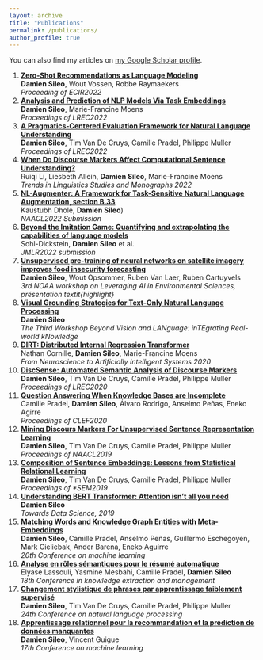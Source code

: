 ```yaml
---
layout: archive
title: "Publications"
permalink: /publications/
author_profile: true
---
```


You can also find my articles on [my Google Scholar profile](https://scholar.google.com/citations?user=SIJPeoYAAAAJ&hl=en).
<ol>
<li><b> <a href="https://arxiv.org/abs/2112.04184">Zero-Shot Recommendations as Language Modeling</a></b> <br> 
    <b>Damien Sileo</b>, Wout Vossen, Robbe Raymaekers<br> 
    <i>Proceeding of ECIR2022</i><br></li>
<li><b> <a href="https://arxiv.org/abs/2112.05647">Analysis and Prediction of NLP Models Via Task Embeddings</a></b> <br> 
    <b>Damien Sileo</b>, Marie-Francine Moens<br> 
    <i>Proceedings of LREC2022</i><br></li>
<li><b> <a href="https://www.dropbox.com/s/qjnqjbnaaduf10k/pragmeval.pdf?dl=0">A Pragmatics-Centered Evaluation Framework for Natural Language Understanding</a></b> <br> 
    <b>Damien Sileo</b>, Tim Van De Cruys, Camille Pradel, Philippe Muller<br> 
    <i>Proceedings of LREC2022</i><br></li>
<li><b> <a href="https://www.dropbox.com/s/asj4hwmiymufk0j/markers_sentence_understanding.pdf?dl=0">When Do Discourse Markers Affect Computational Sentence Understanding?</a></b> <br> 
    Ruiqi Li, Liesbeth Allein, <b>Damien Sileo</b>, Marie-Francine Moens<br> 
    <i>Trends in Linguistics Studies and Monographs 2022</i><br></li>
<li><b> <a href="https://arxiv.org/abs/2112.02721">NL-Augmenter: A Framework for Task-Sensitive Natural Language Augmentation, section B.33</a></b> <br> 
    Kaustubh Dhole, <b>Damien Sileo</b>)<br> 
    <i>NAACL2022 Submission</i><br></li>
<li><b> <a href="https://arxiv.org/abs/2206.04615">Beyond the Imitation Game: Quantifying and extrapolating the capabilities of language models</a></b> <br> 
    Sohl-Dickstein, <b>Damien Sileo</b> et al.<br> 
    <i>JMLR2022 submission</i><br></li>
<li><b> <a href="https://static.sched.com/hosted_files/2021noaaaiworkshop/32/2021-09-14_3A_Sileo_NOAA-AI-Workshop.pdf">  Unsupervised pre-training of neural networks on satellite imagery improves food insecurity forecasting </a></b> <br> 
    <b>Damien Sileo</b>,  Wout Opsommer, Ruben Van Laer, Ruben Cartuyvels<br> 
    <i>3rd NOAA workshop on Leveraging AI in Environmental Sciences, présentation textit{highlight}</i><br></li>
<li><b> <a href="https://aclanthology.org/2021.lantern-1.2.pdf">Visual Grounding Strategies for Text-Only Natural Language Processing</a></b> <br> 
    <b>Damien Sileo</b><br> 
    <i>The Third Workshop Beyond Vision and LANguage: inTEgrating Real-world kNowledge</i><br></li>
<li><b> <a href="https://lirias.kuleuven.be/retrieve/620742"> DIRT: Distributed Internal Regression Transformer </a></b> <br> 
    Nathan Cornille, <b>Damien Sileo</b>, Marie-Francine Moens <br> 
    <i>From Neuroscience to Artificially Intelligent Systems 2020</i><br></li>
<li><b> <a href="https://www.aclweb.org/anthology/S19-1004/">DiscSense: Automated Semantic Analysis of Discourse Markers	</a></b> <br> 
    <b>Damien Sileo</b>, Tim Van De Cruys, Camille Pradel,  Philippe Muller<br> 
    <i>Proceedings of LREC2020</i><br></li>
<li><b> <a href="https://link.springer.com/chapter/10.1007/978-3-030-58219-7_4">Question Answering When Knowledge Bases are Incomplete	</a></b> <br> 
    Camille Pradel, <b>Damien Sileo</b>, Álvaro Rodrigo, Anselmo Peñas, Eneko Agirre<br> 
    <i>Proceedings of CLEF2020</i><br></li>
<li><b> <a href="https://www.aclweb.org/anthology/N19-1351">Mining Discours Markers For Unsupervised Sentence Representation Learning	</a></b> <br> 
    <b>Damien Sileo</b>, Tim Van De Cruys, Camille Pradel, Philippe Muller<br> 
    <i>Proceedings of NAACL2019</i><br></li>
<li><b> <a href="https://www.aclweb.org/anthology/S19-1004/">Composition of Sentence Embeddings: Lessons from Statistical Relational Learning	</a></b> <br> 
    <b>Damien Sileo</b>, Tim Van De Cruys, Camille Pradel, Philippe Muller<br> 
    <i>Proceedings of *SEM2019</i><br></li>
<li><b> <a href="https://medium.com/synapse-dev/understanding-bert-transformer-attention-isnt-all-you-need-5839ebd396db">Understanding BERT Transformer: Attention isn’t all you need</a></b> <br> 
    <b>Damien Sileo</b><br> 
    <i>Towards Data Science, 2019</i><br></li>
<li><b> <a href="http://ixa.eus/sites/default/files/dokumentuak/12902/cap-lihilith.pdf">Matching Words and Knowledge Graph Entities with Meta-Embeddings</a></b> <br> 
    <b>Damien Sileo</b>, Camille Pradel, Anselmo Peñas, Guillermo Eschegoyen, Mark Cieliebak, Ander Barena, Eneko Aguirre<br> 
    <i>20th Conference on machine learning</i><br></li>
<li><b> <a href="https://editions-rnti.fr/?inprocid=1002384">Analyse en rôles sémantiques pour le résumé automatique</a></b> <br> 
    Elyase Lassouli, Yasmine Mesbahi, Camille Pradel, <b>Damien Sileo</b><br> 
    <i>18th Conference in knowledge extraction and management</i><br></li>
<li><b> <a href="http://taln2017.cnrs.fr/wp-content/uploads/2017/06/actes_TALN_2017-vol2.pdf">Changement stylistique de phrases par apprentissage faiblement supervisé	</a></b> <br> 
    <b>Damien Sileo</b>, Tim Van De Cruys, Camille Pradel, Philippe Muller<br> 
    <i>24th Conference on natural language processing</i><br></li>
<li><b> <a href="https://hal.archives-ouvertes.fr/hal-01356356">Apprentissage relationnel pour la recommandation et la prédiction de données manquantes</a></b> <br> 
    <b>Damien Sileo</b>, Vincent Guigue<br> 
    <i>17th Conference on machine learning</i><br></li>
<ol>
